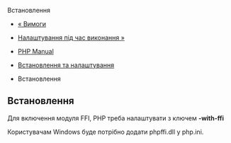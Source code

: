 Встановлення

-   [« Вимоги](ffi.requirements.html)
    
-   [Налаштування під час виконання »](ffi.configuration.html)
    
-   [PHP Manual](index.html)
    
-   [Встановлення та налаштування](ffi.setup.html)
    
-   Встановлення
    

## Встановлення

Для включення модуля FFI, PHP треба налаштувати з ключем **\-with-ffi**

Користувачам Windows буде потрібно додати phpffi.dll у php.ini.
